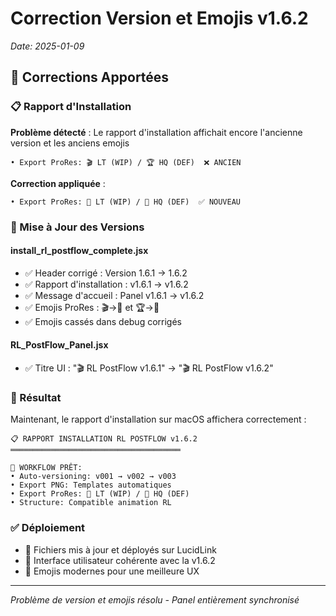 # Correction Version et Emojis v1.6.2
*Date: 2025-01-09*

## 🔧 Corrections Apportées

### 📋 Rapport d'Installation 
**Problème détecté** : Le rapport d'installation affichait encore l'ancienne version et les anciens emojis
```
• Export ProRes: 🎬 LT (WIP) / 🏆 HQ (DEF)  ❌ ANCIEN
```

**Correction appliquée** :
```
• Export ProRes: 🎯 LT (WIP) / 💎 HQ (DEF)  ✅ NOUVEAU
```

### 🔄 Mise à Jour des Versions

#### install_rl_postflow_complete.jsx
- ✅ Header corrigé : Version 1.6.1 → 1.6.2
- ✅ Rapport d'installation : v1.6.1 → v1.6.2  
- ✅ Message d'accueil : Panel v1.6.1 → v1.6.2
- ✅ Emojis ProRes : 🎬→🎯 et 🏆→💎
- ✅ Emojis cassés dans debug corrigés

#### RL_PostFlow_Panel.jsx
- ✅ Titre UI : "🎬 RL PostFlow v1.6.1" → "🎬 RL PostFlow v1.6.2"

### 🚀 Résultat
Maintenant, le rapport d'installation sur macOS affichera correctement :

```
📋 RAPPORT INSTALLATION RL POSTFLOW v1.6.2
══════════════════════════════════════

🎯 WORKFLOW PRÊT:
• Auto-versioning: v001 → v002 → v003
• Export PNG: Templates automatiques  
• Export ProRes: 🎯 LT (WIP) / 💎 HQ (DEF)
• Structure: Compatible animation RL
```

### ✅ Déploiement
- 🔄 Fichiers mis à jour et déployés sur LucidLink
- 📱 Interface utilisateur cohérente avec la v1.6.2
- 🎨 Emojis modernes pour une meilleure UX

---
*Problème de version et emojis résolu - Panel entièrement synchronisé*
